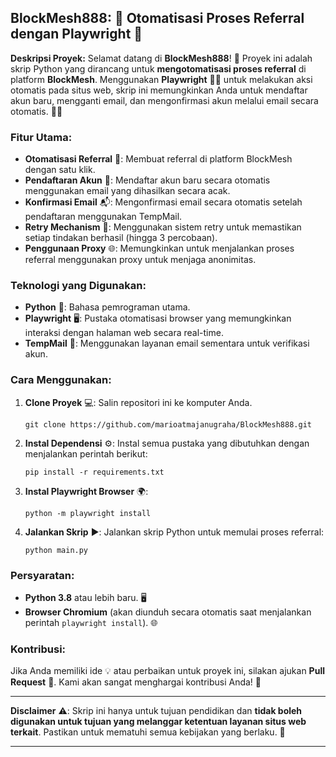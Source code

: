 ## BlockMesh888: 🚀 Otomatisasi Proses Referral dengan Playwright 🤖

**Deskripsi Proyek:**
Selamat datang di **BlockMesh888**! 🎉 Proyek ini adalah skrip Python yang dirancang untuk **mengotomatisasi proses referral** di platform **BlockMesh**. Menggunakan **Playwright** 🧑‍💻 untuk melakukan aksi otomatis pada situs web, skrip ini memungkinkan Anda untuk mendaftar akun baru, mengganti email, dan mengonfirmasi akun melalui email secara otomatis. 📧✅

### Fitur Utama:
- **Otomatisasi Referral** 🔄: Membuat referral di platform BlockMesh dengan satu klik.
- **Pendaftaran Akun** 📝: Mendaftar akun baru secara otomatis menggunakan email yang dihasilkan secara acak.
- **Konfirmasi Email** 📬: Mengonfirmasi email secara otomatis setelah pendaftaran menggunakan TempMail.
- **Retry Mechanism** 🔁: Menggunakan sistem retry untuk memastikan setiap tindakan berhasil (hingga 3 percobaan).
- **Penggunaan Proxy** 🌐: Memungkinkan untuk menjalankan proses referral menggunakan proxy untuk menjaga anonimitas.

### Teknologi yang Digunakan:
- **Python** 🐍: Bahasa pemrograman utama.
- **Playwright** 🖥️: Pustaka otomatisasi browser yang memungkinkan interaksi dengan halaman web secara real-time.
- **TempMail** 📧: Menggunakan layanan email sementara untuk verifikasi akun.

### Cara Menggunakan:
1. **Clone Proyek** 💻: Salin repositori ini ke komputer Anda.
    ```
    git clone https://github.com/marioatmajanugraha/BlockMesh888.git
    ```
2. **Instal Dependensi** ⚙️: Instal semua pustaka yang dibutuhkan dengan menjalankan perintah berikut:
    ```
    pip install -r requirements.txt
    ```
3. **Instal Playwright Browser** 🌍:
    ```
    python -m playwright install
    ```
4. **Jalankan Skrip** ▶️: Jalankan skrip Python untuk memulai proses referral:
    ```
    python main.py
    ```

### Persyaratan:
- **Python 3.8** atau lebih baru. 🖥️
- **Browser Chromium** (akan diunduh secara otomatis saat menjalankan perintah `playwright install`). 🌐

### Kontribusi:
Jika Anda memiliki ide 💡 atau perbaikan untuk proyek ini, silakan ajukan **Pull Request** 🤝. Kami akan sangat menghargai kontribusi Anda! 🌟

---

**Disclaimer** ⚠️: Skrip ini hanya untuk tujuan pendidikan dan **tidak boleh digunakan untuk tujuan yang melanggar ketentuan layanan situs web terkait**. Pastikan untuk mematuhi semua kebijakan yang berlaku. 📜

---
